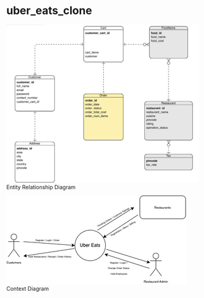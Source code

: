 # uber_eats_clone
![](Uber_Eats_ERD.png) Entity Relationship Diagram

![](Context.jpg) Context Diagram